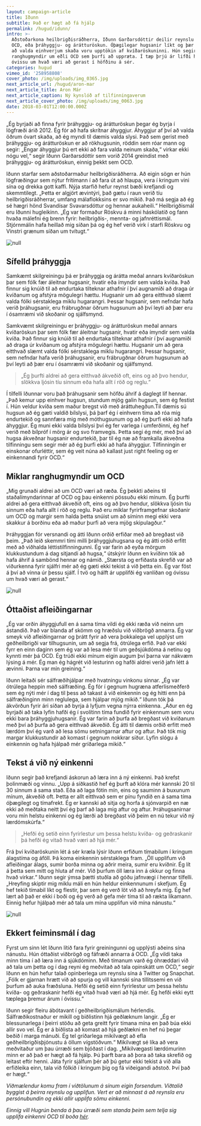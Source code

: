 ```yaml
---
layout: campaign-article
title: Iðunn
subtitle: Það er hægt að fá hjálp
permalink: /hugud/idunn/
intro: >-
  Aðstoðarkona heilbrigðisráðherra, Iðunn Garðarsdóttir deilir reynslu sinni af
  OCD, eða þráhyggju- og árátturöskun. Óþægilegar hugsanir líkt og þær áhyggjur
  að valda einhverjum skaða voru upptökin af kvíðaröskuninni. Hún segir miklar
  ranghugmyndir um eðli OCD sem þurfi að uppræta. Í tæp þrjú ár lifði hún í
  óvissu um hvað væri að gerast í höfðinu á sér.
categories: hugud
vimeo_id: '258958808'
cover_photo: /img/uploads/img_0365.jpg
next_article_url: /hugud/aron-mar
next_article_title: Aron Már
next_article_caption: Ný kynslóð af tilfinningaverum
next_article_cover_photo: /img/uploads/img_0063.jpg
date: 2018-03-01T12:00:00.000Z
---
```

„Ég byrjaði að finna fyrir þráhyggju- og árátturöskun þegar ég byrja í lögfræði árið 2012. Ég fór að hafa skrítnar áhyggjur. Áhyggjur af því að valda öðrum óvart skaða, að ég myndi til dæmis valda slysi. Það sem gerist með þráhyggju- og árátturöskun er að rökhugsunin, röddin sem róar mann og segir: „Engar áhyggjur þú ert ekki að fara valda neinum skaða,“ virkar ekki nógu vel,“ segir Iðunn Garðarsdóttir sem vorið 2014 greindist með þráhyggju- og árátturöskun, einnig þekkt sem OCD. 

Iðunn starfar sem aðstoðarmaður heilbrigðisráðherra. Að eigin sögn er hún lögfræðingur sem nýtur frítímann í að fara út að hlaupa, vera í kringum vini sína og drekka gott kaffi. Nýja starfið hefur reynst bæði krefjandi og skemmtilegt. „Þetta er algjört ævintýri, það gætu í raun verið tíu heilbrigðisráðherrar, umfang málaflokksins er svo mikið. Það má segja að ég sé hægri hönd Svandísar Svavarsdóttur og hennar aukaheili.“ Heilbrigðismál eru Iðunni hugleikinn. „Ég var formaður Röskvu á minni háskólatíð og fann hvaða málefni ég brenn fyrir: heilbrigðis-, mennta- og jafnréttismál. Stjórnmálin hafa heillað mig síðan þá og ég hef verið virk í starfi Röskvu og Vinstri grænum síðan um tvítugt.“

![null](/img/uploads/img_0591.jpg)

## Sífelld þráhyggja

Samkæmt skilgreiningu þá er þráhyggja og árátta meðal annars kvíðaröskun þar sem fólk fær áleitnar hugsanir, hvatir eða ímyndir sem valda kvíða. Það finnur sig knúið til að endurtaka tilteknar athafnir í því augnamiði að draga úr kvíðanum og afstýra mögulegri hættu. Hugsanir um að gera eitthvað slæmt valda fólki sérstaklega miklu hugarangri. Þessar hugsanir, sem nefndar hafa verið þráhugsanir, eru frábrugðnar öðrum hugsunum að því leyti að þær eru í ósamræmi við skoðanir og sjálfsmynd. 

Samkvæmt skilgreiningu er þráhyggju- og árátturöskun meðal annars kvíðaröskun þar sem fólk fær áleitnar hugsanir, hvatir eða ímyndir sem valda kvíða. Það finnur sig knúið til að endurtaka tilteknar athafnir í því augnamiði að draga úr kvíðanum og afstýra mögulegri hættu. Hugsanir um að gera eitthvað slæmt valda fólki sérstaklega miklu hugarangri. Þessar hugsanir, sem nefndar hafa verið þráhugsanir, eru frábrugðnar öðrum hugsunum að því leyti að þær eru í ósamræmi við skoðanir og sjálfsmynd. 

> „Ég þurfti aldrei að gera eitthvað ákveðið oft, eins og að þvo hendur, slökkva ljósin tíu sinnum eða hafa allt í röð og reglu.“

Í tilfelli Iðunnar voru það þráhugsanir sem höfðu áhrif á daglegt líf hennar. „Það kemur upp einhver hugsun, stundum mjög galin hugsun, sem ég festist í. Hún veldur kvíða sem maður bregst við með áráttuhegðun.Til dæmis sú hugsun að ég gæti valdið bílslysi, þá þarf ég í einhvern tíma að róa mig endurtekið og sannfæra mig með móthugsunum og að ég þurfi ekki að hafa áhyggjur. Ég muni ekki valda bílslysi því ég fer varlega í umferðinni, ég hef verið með bílpróf í mörg ár og svo framvegis. Þetta segi ég mér, með því að hugsa ákveðnar hugsanir endurtekið, þar til ég næ að framkalla ákveðna tilfinningu sem segir mér að ég þurfi ekki að hafa áhyggjur. Tilfinningin er einskonar ofurléttir, sem ég veit núna að kallast just right feeling og er einkennandi fyrir OCD.“

## Miklar ranghugmyndir um OCD

„Mig grunaði aldrei að um OCD væri að ræða. Ég þekkti aðeins til staðalímyndarinnar af OCD og þau einkenni pössuðu ekki mínum. Ég þurfti aldrei að gera eitthvað ákveðið oft, eins og að þvo hendur, slökkva ljósin tíu sinnum eða hafa allt í röð og reglu. Það eru miklar fyrirframgefnar skoðanir um OCD og margir sem halda þetta snúist um að síminn megi ekki vera skakkur á borðinu eða að maður þurfi að vera mjög skipulagður.“

Þráhyggjan fór versnandi og átti Iðunn orðið erfiðar með að bregðast við þeim. „Það leið skemmri tími milli þráhyggjuhugsana og ég átti orðið erfitt með að viðhalda léttistilfinningunni. Ég var farin að eyða mörgum klukkustundum á dag sitjandi að hugsa,“ útskýrir Iðunn en kvíðinn tók að hafa áhrif á sambönd hennar og námið. „Stærsta og erfiðasta skrefið var að viðurkenna fyrir sjálfri mér að ég gæti ekki tekist á við þetta ein. Ég var föst á því að vinna úr þessu sjálf. Í tvö og hálft ár upplifði ég vanlíðan og óvissu um hvað væri að gerast.“

![null](/img/uploads/img_0371.jpg)

## Óttaðist afleiðingarnar

„Ég var orðin áhyggjufull en á sama tíma vildi ég ekki ræða við neinn um ástandið. Það var blanda af skömm og hræðslu við viðbrögð annarra. Ég var smeyk við afleiðingarnar og þrátt fyrir að vera þokkalega vel upplýst um geðheilbrigði var tilhugsunin, um að segja frá, ótrúlega erfið. Það var ekki fyrr en einn daginn sem ég var að lesa mér til um geðsjúkdóma á netinu og kynnti mér þá OCD. Ég trúði ekki mínum eigin augum því þarna var nákvæm lýsing á mér. Ég man ég hágrét við lesturinn og hafði aldrei verið jafn létt á ævinni. Þarna var mín greining.“ 

Iðunn leitaði sér sálfræðihjálpar með hvatningu vinkonu sinnar. „Ég var ótrúlega heppin með sálfræðing. Ég fór í gegnum hugræna atferlismeðferð sem ég nýti mér í dag til þess að takast á við einkennin og ég hitti enn þá sálfræðinginn minn reglulega, sem hjálpar mjög mikið.“ Iðunn tók þá ákvörðun fyrir ári síðan að byrja á lyfjum vegna nýrra einkenna. „Áður en ég byrjaði að taka lyfin hafði ég í svolítinn tíma fundið fyrir einkennum sem voru ekki bara þráhyggjuhugsanir. Ég var farin að þurfa að bregðast við kvíðanum með því að þurfa að gera eitthvað ákveðið. Ég átti til dæmis orðið erfitt með lærdóm því ég varð að lesa sömu setningarnar aftur og aftur. Það tók mig margar klukkustundir að komast í gegnum nokkrar síður. Lyfin slógu á einkennin og hafa hjálpað mér gríðarlega mikið.“ 

## Tekst á við ný einkenni

Iðunn segir það krefjandi áskorun að læra inn á ný einkenni. Það krefst þolinmæði og vinnu. „Upp á síðkastið hef ég þurft að klóra mér kannski 20 til 30 sinnum á sama stað. Eða að laga fötin mín, eins og sauminn á buxunum mínum, ákveðið oft. Þetta er allt eitthvað sem er pínu fyndið en á sama tíma óþægilegt og tímafrekt. Ég er kannski að sitja og horfa á sjónvarpið en næ ekki að meðtaka neitt því ég þarf að laga mig aftur og aftur. Þráhugsanirnar voru mín helstu einkenni og ég lærði að bregðast við þeim en nú tekur við ný lærdómskúrfa.“

> „Hefði ég setið einn fyrirlestur um þessa helstu kvíða- og geðraskanir þá hefði ég vitað hvað væri að hjá mér.“

Frá því kvíðaröskunin lét á sér kræla lýsir Iðunn erfiðum tímabilum í kringum álagstíma og áföll. Þá koma einkennin sérstaklega fram. „Öll upplifum við afleiðingar álags, sumir borða minna og aðrir meira, sumir eru kvíðnir. Ég lít á þetta sem mitt og hluta af mér. Við þurfum öll læra inn á okkur og finna hvað virkar.“ Iðunn segir ýmsa þætti stuðla að góðu jafnvægi í hennar tilfelli. „Hreyfing skiptir mig miklu máli en hún heldur einkennunum í skefjum. Ég hef tekið tímabil líkt og flestir, þar sem ég verð löt við að hreyfa mig. Ég hef lært að það er ekki í boði og ég verð að gefa mér tíma til að rækta líkamann. Einnig hefur hjálpað mér að tala um mína upplifun við mína nánustu.“  

![null](/img/uploads/idunn.jpg)

## Ekkert feiminsmál í dag

Fyrst um sinn lét Iðunn lítið fara fyrir greiningunni og upplýsti aðeins sína nánustu. Hún óttaðist viðbrögð og fáfræði annarra á OCD. „Ég vildi taka minn tíma í að læra inn á sjúkdóminn. Með tímanum varð ég óhræddari við að tala um þetta og í dag reyni ég meðvitað að tala opinskátt um OCD,“ segir Iðunn en hún hefur talað opinberlega um reynslu sína á Twitter og Snapchat. „Fólk er gjarnan hrætt við að spurja og vill kannski sína tillitssemi en við þurfum að auka fræðsluna. Hefði ég setið einn fyrirlestur um þessa helstu kvíða- og geðraskanir hefði ég vitað hvað væri að hjá mér. Ég hefði ekki eytt tæplega þremur árum í óvissu.“

Iðunn segir fleiru ábótavant í geðheilbrigðismálum hérlendis. Sálfræðikostnaður er mikill og biðlistinn hjá geðlæknum langir. „Ég er blessunarlega í þeirri stöðu að geta greitt fyrir tímana mína en það búa ekki allir svo vel. Ég er á biðlista að komast að hjá geðlækni en hef nú þegar beðið í marga mánuði.  Ég tel gríðarlega mikilvægt að efla geðheilbrigðisþjónustu á öllum vígstöðvum.“ Mikilvægt sé líka að vera meðvitaður um þau úrræði sem bjóðast í dag. „Mikilvægasti lærdómurinn minn er að það er hægt að fá hjálp. Þú þarft bara að þora að taka skrefið og leitast eftir henni. Játa fyrir sjálfum þér að þú getur ekki tekist á við alla erfiðleika einn, tala við fólkið í kringum þig og fá viðeigandi aðstoð. Því það er hægt.“



_Viðmælendur komu fram í viðtölunum á sínum eigin forsendum. Viðtalið byggist á þeirra reynslu og upplifun. Vert er að minnast á að reynsla eru persónubundin og ekki allir upplifa sömu einkenni._

_Einnig vill Hugrún benda á þau úrræði sem standa þeim sem telja sig upplifa einkenni OCD til boða [hér](http://gedfraedsla.is/thrahyggja-og-aratta/)._
